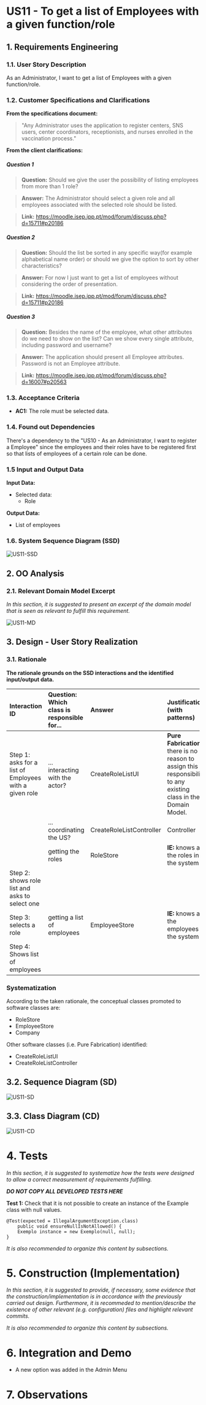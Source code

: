 # US11 - To get a list of Employees with a given function/role

## 1. Requirements Engineering


### 1.1. User Story Description

As an Administrator, I want to get a list of Employees with a given function/role.
### 1.2. Customer Specifications and Clarifications 

**From the specifications document:**

 > "Any Administrator uses the
    application to register centers, SNS users, center coordinators, receptionists, and nurses enrolled in
    the vaccination process."
 

**From the client clarifications:** 
    
##### Question 1
  
>**Question:**
>Should we give the user the possibility of listing employees from more than 1 role?
 
>**Answer:**
>The Administrator should select a given role and all employees associated with the selected role should be listed.

>**Link:**
>https://moodle.isep.ipp.pt/mod/forum/discuss.php?d=15711#p20186
##### Question 2
  
>**Question:**
>Should the list be sorted in any specific way(for example alphabetical name order) or should we give the option to sort by other characteristics?

>**Answer:**
>For now I just want to get a list of employees without considering the order of presentation.

>**Link:**
>https://moodle.isep.ipp.pt/mod/forum/discuss.php?d=15711#p20186

##### Question 3

>**Question:**
>Besides the name of the employee, what other attributes do we need to show on the list? Can we show every single attribute, including password and username?

>**Answer:**
>The application should present all Employee attributes.
Password is not an Employee attribute.

>**Link:** 
> https://moodle.isep.ipp.pt/mod/forum/discuss.php?d=16007#p20563


### 1.3. Acceptance Criteria
* **AC1:** The role must be selected data.

### 1.4. Found out Dependencies

There's a dependency to the "US10 - As an Administrator,
 I want to register a Employee" since the employees 
 and their roles have to be registered first so that 
 lists of employees of a certain role can be done.

### 1.5 Input and Output Data


**Input Data:**

* Selected data:
   * Role
    
**Output Data:** 

   * List of employees


### 1.6. System Sequence Diagram (SSD)

![US11-SSD](US11-SSD.svg)

## 2. OO Analysis

### 2.1. Relevant Domain Model Excerpt 
*In this section, it is suggested to present an excerpt of the domain model that is seen as relevant to fulfill this requirement.* 

![US11-MD](US11-MD.svg)


## 3. Design - User Story Realization 

### 3.1. Rationale

**The rationale grounds on the SSD interactions and the identified input/output data.**

| Interaction ID | Question: Which class is responsible for... | Answer  | Justification (with patterns)  |
|:-------------  |:--------------------- |:------------|:---------------------------- |
| Step 1: asks for a list of Employees with a given role | ... interacting with the actor? | CreateRoleListUI | **Pure Fabrication:** there is no reason to assign this responsibility to any existing class in the Domain Model. |
| |... coordinating the US? |CreateRoleListController|  Controller |
| |getting the roles|RoleStore|**IE:** knows all the roles in the system|
| Step 2: shows role list and asks to select one| | |
| Step 3: selects a role | getting a list of employees|EmployeeStore|**IE:** knows all the employees in the system|
| Step 4: Shows list of employees |	  |   |              
		

### Systematization ##

According to the taken rationale, the conceptual classes promoted to software classes are: 

 * RoleStore
 * EmployeeStore
 * Company

Other software classes (i.e. Pure Fabrication) identified: 
 * CreateRoleListUI  
 * CreateRoleListController

## 3.2. Sequence Diagram (SD)

![US11-SD](US11-SD.svg)

## 3.3. Class Diagram (CD)

![US11-CD](US11-CD.svg)

# 4. Tests 
*In this section, it is suggested to systematize how the tests were designed to allow a correct measurement of requirements fulfilling.* 

**_DO NOT COPY ALL DEVELOPED TESTS HERE_**

**Test 1:** Check that it is not possible to create an instance of the Example class with null values. 

	@Test(expected = IllegalArgumentException.class)
		public void ensureNullIsNotAllowed() {
		Exemplo instance = new Exemplo(null, null);
	}

*It is also recommended to organize this content by subsections.* 

# 5. Construction (Implementation)

*In this section, it is suggested to provide, if necessary, some evidence that the construction/implementation is in accordance with the previously carried out design. Furthermore, it is recommeded to mention/describe the existence of other relevant (e.g. configuration) files and highlight relevant commits.*

*It is also recommended to organize this content by subsections.* 

# 6. Integration and Demo 


- A new option was added in the Admin Menu

# 7. Observations





